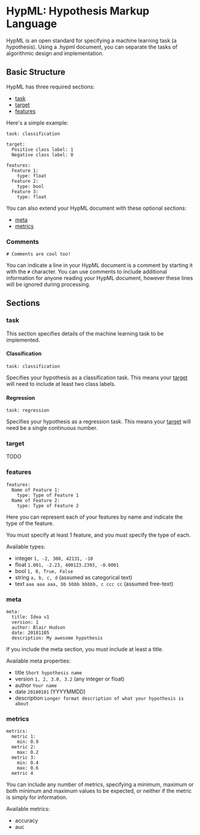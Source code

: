 # HypML: Hypothesis Markup Language

HypML is an open standard for specifying a machine learning task (a *hyp*othesis). Using a .hypml document, you can separate the tasks of algorithmic design and implementation.

## Basic Structure

HypML has three required sections:

- [task](#task)
- [target](#target)
- [features](#features)

Here's a simple example:

	task: classification
	
	target:
	  Positive class label: 1
	  Negative class label: 0
	
	features:
	  Feature 1:
	    type: float
	  Feature 2:
	    type: bool
	  Feature 3:
	    type: float

You can also extend your HypML document with these optional sections:

- [meta](#meta)
- [metrics](#metrics)

### Comments

	# Comments are cool too!

You can indicate a line in your HypML document is a comment by starting it with the `#` character. You can use comments to include additional information for anyone reading your HypML document, however these lines will be ignored during processing. 

## Sections

### task

This section specifies details of the machine learning task to be implemented.

#### Classification

	task: classification

Specifies your hypothesis as a classification task. This means your [target](#target) will need to include at least two class labels.

#### Regression

	task: regression

Specifies your hypothesis as a regression task. This means your [target](#target) will need be a single continuous number.

### target

TODO

### features

	features:
	  Name of Feature 1:
	    type: Type of Feature 1
	  Name of Feature 2:
	    type: Type of Feature 2

Here you can represent each of your features by name and indicate the type of the feature.

You must specify at least 1 feature, and you must specify the type of each.

Available types:

- integer `1, -2, 300, 42131, -10`
- float `1.001, -2.23, 400123.2393, -0.0001`
- bool `1, 0, True, False`
- string `a, b, c, d` (assumed as categorical text)
- text `aaa aaa aaa, bb bbbb bbbbb, c ccc cc` (assumed free-text)

### meta

	meta:
	  title: Idea v1
	  version: 1
	  author: Blair Hudson
	  date: 20181105
	  description: My awesome hypothesis 


If you include the meta section, you must include at least a title.

Available meta properties:

- title `Short hypothesis name`
- version `1, 2, 3.0, 3.2` (any integer or float)
- author `Your name`
- date `20180101` (YYYYMMDD)
- description `Longer format description of what your hypothesis is about`

### metrics

	metrics:
	  metric 1:
	    min: 0.9
	  metric 2:
	    max: 0.2
	  metric 3:
	    min: 0.4
	    max: 0.6
	  metric 4

You can include any number of metrics, specifying a minimum, maximum or both minimum and maximum values to be expected, or neither if the metric is simply for information.

Available metrics:

- accuracy
- auc